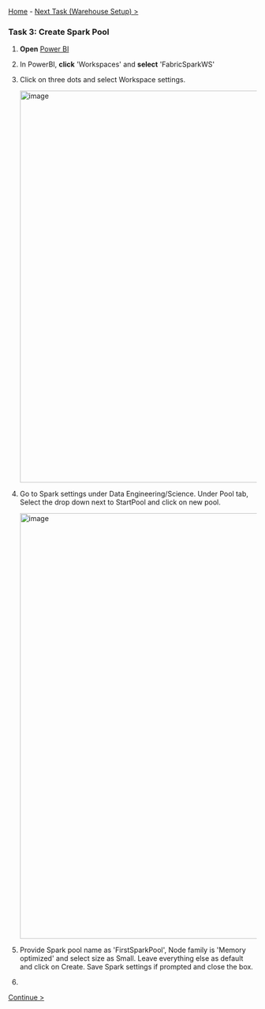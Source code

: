 [Home](README.md) -  [Next Task (Warehouse Setup) >](Task4-Setting-up-the-Warehouse.md)

### Task 3: Create Spark Pool

1. **Open** [Power BI](https://app.powerbi.com/)

2. In PowerBI, **click** 'Workspaces' and **select** 'FabricSparkWS'

3. Click on three dots and select Workspace settings.

   <img width="793" alt="image" src="https://github.com/swmannepalli/Fabric-Spark-Fundamentals/assets/84516667/bd6fd069-47c5-41e5-9287-7de9d0825b54">
   
4. Go to Spark settings under Data Engineering/Science. Under Pool tab, Select the drop down next to StartPool and click on new pool.

   <img width="861" alt="image" src="https://github.com/swmannepalli/Fabric-Spark-Fundamentals/assets/84516667/ef4c2d72-1677-4bb0-9d22-da43198c4b55">

5. Provide Spark pool name as 'FirstSparkPool', Node family is 'Memory optimized' and select size as Small. Leave everything else as default and click on Create. Save Spark settings if prompted and close the box.

6. 




 [Continue >](Task4-Setting-up-the-Warehouse.md)


